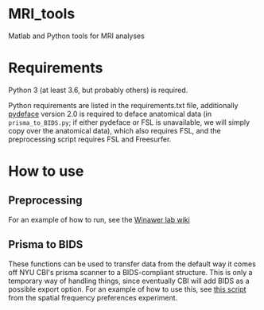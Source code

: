 # MRI_tools
Matlab and Python tools for MRI analyses

# Requirements

Python 3 (at least 3.6, but probably others) is required.

Python requirements are listed in the requirements.txt file,
additionally [pydeface](https://github.com/poldracklab/pydeface)
version 2.0 is required to deface anatomical data (in
`prisma_to_BIDS.py`; if either pydeface or FSL is unavailable, we will
simply copy over the anatomical data), which also requires FSL, and
the preprocessing script requires FSL and Freesurfer.

# How to use

## Preprocessing

For an example of how to run, see the [Winawer lab
wiki](https://wikis.nyu.edu/pages/viewpage.action?pageId=86054639)

## Prisma to BIDS

These functions can be used to transfer data from the default way it
comes off NYU CBI's prisma scanner to a BIDS-compliant structure. This
is only a temporary way of handling things, since eventually CBI will
add BIDS as a possible export option. For an example of how to use
this,
see
[this script](https://github.com/billbrod/spatial-frequency-preferences/blob/master/sfp/transfer_to_BIDS.py) from
the spatial frequency preferences experiment.

